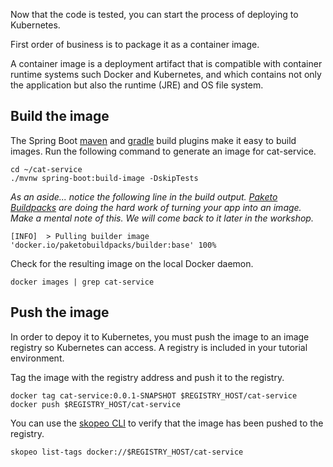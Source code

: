 Now that the code is tested, you can start the process of deploying to Kubernetes.

First order of business is to package it as a container image.

A container image is a deployment artifact that is compatible with container runtime systems such Docker and Kubernetes, and which contains not only the application but also the runtime (JRE) and OS file system.

## Build the image

The Spring Boot [maven](https://docs.spring.io/spring-boot/docs/current/maven-plugin/reference/htmlsingle/#build-image) and [gradle](https://docs.spring.io/spring-boot/docs/current/gradle-plugin/reference/htmlsingle/#build-image) build plugins make it easy to build images. 
Run the following command to generate an image for cat-service.
```execute-1
cd ~/cat-service
./mvnw spring-boot:build-image -DskipTests
```

_As an aside... notice the following line in the build output.
[Paketo Buildpacks](https://paketo.io) are doing the hard work of turning your app into an image.
Make a mental note of this.
We will come back to it later in the workshop._
```
[INFO]  > Pulling builder image 'docker.io/paketobuildpacks/builder:base' 100%
```

Check for the resulting image on the local Docker daemon.
```execute-1
docker images | grep cat-service
```

## Push the image

In order to depoy it to Kubernetes, you must push the image to an image registry so Kubernetes can access. A registry is included in your tutorial environment.

Tag the image with the registry address and push it to the registry.
```execute-1
docker tag cat-service:0.0.1-SNAPSHOT $REGISTRY_HOST/cat-service
docker push $REGISTRY_HOST/cat-service
```

You can use the [skopeo CLI](https://github.com/containers/skopeo) to verify that the image has been pushed to the registry.
```execute-1
skopeo list-tags docker://$REGISTRY_HOST/cat-service
```
